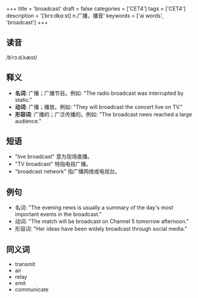 +++
title = 'broadcast'
draft = false
categories = ['CET4']
tags = ['CET4']
description = '[ˈbrɔːdkɑːst] n.广播，播音'
keywords = ['ai words', 'broadcast']
+++

## 读音
/bˈrɔːd.kæst/

## 释义
- **名词**: 广播；广播节目。例如: "The radio broadcast was interrupted by static."
- **动词**: 广播；播放。例如: "They will broadcast the concert live on TV."
- **形容词**: 广播的；广泛传播的。例如: "The broadcast news reached a large audience."

## 短语
- "live broadcast" 意为现场直播。
- "TV broadcast" 特指电视广播。
- "broadcast network" 指广播网络或电视台。

## 例句
- 名词: "The evening news is usually a summary of the day's most important events in the broadcast."
- 动词: "The match will be broadcast on Channel 5 tomorrow afternoon."
- 形容词: "Her ideas have been widely broadcast through social media."

## 同义词
- transmit
- air
- relay
- emit
- communicate
